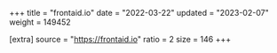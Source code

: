 +++
title = "frontaid.io"
date = "2022-03-22"
updated = "2023-02-07"
weight = 149452

[extra]
source = "https://frontaid.io"
ratio = 2
size = 146
+++
